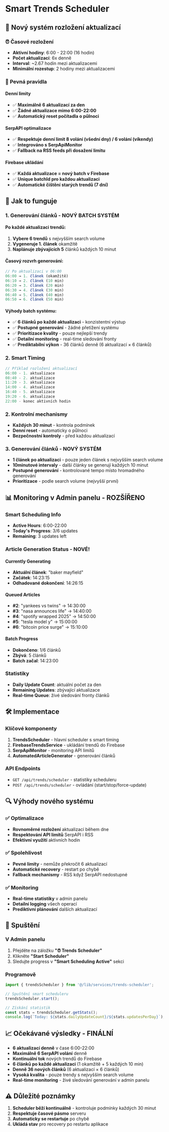 # Smart Trends Scheduler

## 📅 **Nový systém rozložení aktualizací**

### ⏰ **Časové rozložení**
- **Aktivní hodiny**: 6:00 - 22:00 (16 hodin)
- **Počet aktualizací**: 6x denně
- **Interval**: ~2.67 hodin mezi aktualizacemi
- **Minimální rozestup**: 2 hodiny mezi aktualizacemi

### 🎯 **Pevná pravidla**

#### Denní limity
- ✅ **Maximálně 6 aktualizací za den**
- ✅ **Žádné aktualizace mimo 6:00-22:00**
- ✅ **Automatický reset počítadla o půlnoci**

#### SerpAPI optimalizace
- ✅ **Respektuje denní limit 8 volání (všední dny) / 6 volání (víkendy)**
- ✅ **Integrováno s SerpApiMonitor**
- ✅ **Fallback na RSS feeds při dosažení limitu**

#### Firebase ukládání
- ✅ **Každá aktualizace = nový batch v Firebase**
- ✅ **Unique batchId pro každou aktualizaci**
- ✅ **Automatické čištění starých trendů (7 dní)**

## 🔄 **Jak to funguje**

### 1. **Generování článků - NOVÝ BATCH SYSTÉM**

#### **Po každé aktualizaci trendů:**
1. **Vybere 6 trendů** s nejvyšším search volume
2. **Vygeneruje 1. článek** okamžitě
3. **Naplánuje zbývajících 5** článků každých 10 minut

#### **Časový rozvrh generování:**
```typescript
// Po aktualizaci v 06:00
06:00 → 1. článek (okamžitě)
06:10 → 2. článek (10 min)
06:20 → 3. článek (20 min)
06:30 → 4. článek (30 min)
06:40 → 5. článek (40 min)
06:50 → 6. článek (50 min)
```

#### **Výhody batch systému:**
- ✅ **6 článků po každé aktualizaci** - konzistentní výstup
- ✅ **Postupné generování** - žádné přetížení systému
- ✅ **Prioritizace kvality** - pouze nejlepší trendy
- ✅ **Detailní monitoring** - real-time sledování fronty
- ✅ **Prediktabilní výkon** - 36 článků denně (6 aktualizací × 6 článků)

### 2. **Smart Timing**
```typescript
// Příklad rozložení aktualizací
06:00 - 1. aktualizace
08:40 - 2. aktualizace  
11:20 - 3. aktualizace
14:00 - 4. aktualizace
16:40 - 5. aktualizace
19:20 - 6. aktualizace
22:00 - konec aktivních hodin
```

### 2. **Kontrolní mechanismy**
- **Každých 30 minut** - kontrola podmínek
- **Denní reset** - automaticky o půlnoci
- **Bezpečnostní kontroly** - před každou aktualizací

### 3. **Generování článků - NOVÝ SYSTÉM**
- **1 článek po aktualizaci** - pouze jeden článek s nejvyšším search volume
- **10minutové intervaly** - další články se generují každých 10 minut
- **Postupné generování** - kontrolované tempo místo hromadného generování
- **Prioritizace** - podle search volume (nejvyšší první)

## 📊 **Monitoring v Admin panelu - ROZŠÍŘENO**

### Smart Scheduling Info
- **Active Hours**: 6:00-22:00
- **Today's Progress**: 3/6 updates
- **Remaining**: 3 updates left

### Article Generation Status - NOVÉ!
#### **Currently Generating**
- **Aktuální článek**: "baker mayfield"
- **Začátek**: 14:23:15
- **Odhadované dokončení**: 14:26:15

#### **Queued Articles**
- **#2**: "yankees vs twins" → 14:30:00
- **#3**: "nasa announces life" → 14:40:00
- **#4**: "spotify wrapped 2025" → 14:50:00
- **#5**: "tesla model y" → 15:00:00
- **#6**: "bitcoin price surge" → 15:10:00

#### **Batch Progress**
- **Dokončeno**: 1/6 článků
- **Zbývá**: 5 článků
- **Batch začal**: 14:23:00

### Statistiky
- **Daily Update Count**: aktuální počet za den
- **Remaining Updates**: zbývající aktualizace
- **Real-time Queue**: živé sledování fronty článků

## 🛠️ **Implementace**

### Klíčové komponenty
1. **TrendsScheduler** - hlavní scheduler s smart timing
2. **FirebaseTrendsService** - ukládání trendů do Firebase
3. **SerpApiMonitor** - monitoring API limitů
4. **AutomatedArticleGenerator** - generování článků

### API Endpoints
- `GET /api/trends/scheduler` - statistiky scheduleru
- `POST /api/trends/scheduler` - ovládání (start/stop/force-update)

## 🔍 **Výhody nového systému**

### ✅ **Optimalizace**
- **Rovnoměrné rozložení** aktualizací během dne
- **Respektování API limitů** SerpAPI i RSS
- **Efektivní využití** aktivních hodin

### ✅ **Spolehlivost**
- **Pevné limity** - nemůže překročit 6 aktualizací
- **Automatické recovery** - restart po chybě
- **Fallback mechanismy** - RSS když SerpAPI nedostupné

### ✅ **Monitoring**
- **Real-time statistiky** v admin panelu
- **Detailní logging** všech operací
- **Prediktivní plánování** dalších aktualizací

## 🚀 **Spuštění**

### V Admin panelu
1. Přejděte na záložku **"⏰ Trends Scheduler"**
2. Klikněte **"Start Scheduler"**
3. Sledujte progress v **"Smart Scheduling Active"** sekci

### Programově
```typescript
import { trendsScheduler } from '@/lib/services/trends-scheduler';

// Spuštění smart scheduleru
trendsScheduler.start();

// Získání statistik
const stats = trendsScheduler.getStats();
console.log(`Today: ${stats.dailyUpdateCount}/${stats.updatesPerDay}`);
```

## 📈 **Očekávané výsledky - FINÁLNÍ**

- **6 aktualizací denně** v čase 6:00-22:00
- **Maximálně 6 SerpAPI volání** denně
- **Kontinuální tok** nových trendů do Firebase
- **6 článků po každé aktualizaci** (1 okamžitě + 5 každých 10 min)
- **Denně 36 nových článků** (6 aktualizací × 6 článků)
- **Vysoká kvalita** - pouze trendy s nejvyšším search volume
- **Real-time monitoring** - živé sledování generování v admin panelu

## ⚠️ **Důležité poznámky**

1. **Scheduler běží kontinuálně** - kontroluje podmínky každých 30 minut
2. **Respektuje časové pásmo** serveru
3. **Automaticky se restartuje** po chybě
4. **Ukládá stav** pro recovery po restartu aplikace
